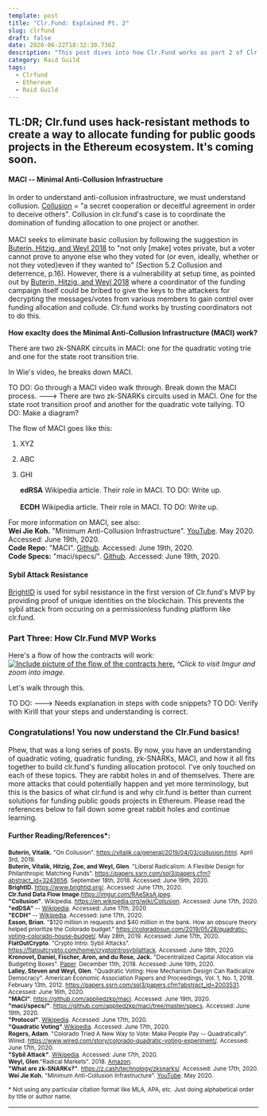 ```yaml
---
template: post
title: "Clr.Fund: Explained Pt. 2"
slug: clrfund
draft: false
date: 2020-06-22T18:32:30.736Z
description: "This post dives into how Clr.Fund works as part 2 of Clr.Fund: Explained."
category: Raid Guild
tags:
  - Clrfund
  - Ethereum
  - Raid Guild
---
```

<strong>TL:DR;
Clr.fund uses hack-resistant methods to create a way to allocate funding for public goods projects in the Ethereum ecosystem. It's coming soon.</strong>
-----------------------------------------------

<h4>MACI -- Minimal Anti-Collusion Infrastructure </h4><p> In order to understand anti-collusion infrastructure, we must understand collusion. <a href="https://en.wikipedia.org/wiki/Collusion">Collusion</a> = "a secret cooperation or deceitful agreement in order to deceive others". Collusion in clr.fund's case is to coordinate the domination of funding allocation to one project or another. <br/><br/>
MACI seeks to eliminate basic collusion by following the suggestion in <a href="https://papers.ssrn.com/sol3/papers.cfm?abstract_id=3243656">Buterin, Hitzig, and Weyl 2018</a> to "not only [make] votes private, but a voter cannot prove to anyone else who they voted for (or even, ideally, whether or not they voted)even if they wanted to" (Section 5.2 Collusion and deterrence, p.16). However, there is a vulnerability at setup time, as pointed out by <a href="https://papers.ssrn.com/sol3/papers.cfm?abstract_id=3243656">Buterin, Hitzig, and Weyl 2018</a> where a coordinator of the funding campaign itself could be bribed to give the keys to the attackers for decrypting the messages/votes from various members to gain control over funding allocation and collude. Clr.fund works by trusting coordinators not to do this.<br/><br/>
<strong>How exaclty does the Minimal Anti-Collusion Infrastructure (MACI) work? </strong>

There are two zk-SNARK circuits in MACI: one for the quadratic voting trie and one for the state root transition trie. 

In Wie's video, he breaks down MACI. 
<p>TO DO: Go through a MACI video walk through. Break down the MACI process. ---> There are two zk-SNARKs circuits used in MACI. One for the state root transition proof and another for the quadratic vote tallying. 
TO DO: Make a diagram? </p>

The flow of MACI goes like this:
1. XYZ
2. ABC
3. GHI

   <strong>edRSA</strong> Wikipedia article. Their role in MACI. TO DO: Write up.<br/><br/>
    <strong>ECDH</strong> Wikipedia article. Their role in MACI.  TO DO: Write up.

<p>For more information on MACI, see also:<br/><strong>Wei Jie Koh.</strong> "Minimum Anti-Collusion Infrastructure". <a href="https://www.youtube.com/watch?v=sKuNj_IQVYI">YouTube</a>. May 2020. Accessed: June 19th, 2020.<br/>
<strong>Code Repo</strong>: "MACI". <a href="https://github.com/appliedzkp/maci">Github</a>. Accessed: June 19th, 2020.<br/>
<strong>Code Specs:</strong> "maci/specs/". <a href="https://github.com/appliedzkp/maci/tree/master/specs">Github</a>. Accessed: June 19th, 2020. <br/>
</p>

<h4>Sybil Attack Resistance </h4><p><a href="http://www.brightid.org/">BrightID</a> is used for sybil resistance in the first version of Clr.fund's MVP by providing proof of unique identities on the blockchain. This prevents the sybil attack from occuring on a permissionless funding platform like clr.fund.</p>

<h3>Part Three: How Clr.Fund MVP Works</h3>

Here's a flow of how the contracts will work:
<a href="https://imgur.com/RAeSksA">
![Include picture of the flow of the contracts here.](https://imgur.com/RAeSksA.jpeg)</a>
<em>^Click to visit Imgur and zoom into image. </em>

Let's walk through this. 

TO DO: ---> Needs explanation in steps with code snippets?
TO DO: Verify with Kirill that your steps and understanding is correct.  

<h3>Congratulations! You now understand the Clr.Fund basics!</h3>
<p>
Phew, that was a long series of posts. By now, you have an understanding of quadratic voting, quadratic funding, zk-SNARKs, MACI, and how it all fits together to build clr.fund's funding allocation protocol. I've only touched on each of these topics. They are rabbit holes in and of themselves. There are more attacks that could potentially happen and yet more terminology, but this is the basics of what clr.fund is and why clr.fund is better than current solutions for funding public goods projects in Ethereum. Please read the references below to fall down some great rabbit holes and continue learning. 
</p>
 
<strong><h4>Further Reading/References*: </h4></strong>
<p><small><strong>Buterin, Vitalik.</strong> "On Collusion". <a href="https://vitalik.ca/general/2019/04/03/collusion.html">https://vitalik.ca/general/2019/04/03/collusion.html</a>. April 3rd, 2019.</small><br/>
<small><strong>Buterin, Vitalik, Hitzig, Zoe, and Weyl, Glen</strong>. "Liberal Radicalism: A Flexible Design for Philanthropic Matching Funds". <a href="https://papers.ssrn.com/sol3/papers.cfm?abstract_id=3243656">https://papers.ssrn.com/sol3/papers.cfm?abstract_id=3243656</a>. September 18th, 2018. Accessed: June 19th, 2020. </small><br/>
<small><strong>BrightID.</strong> <a href="https://www.brightid.org/">https://www.brightid.org/</a>. Accessed: June 17th, 2020.</small><br/>
<small><strong>Clr.fund Data Flow Image</strong>.<a href="https://imgur.com/RAeSksA.jpeg">https://imgur.com/RAeSksA.jpeg</a>.</small><br/>
<small><strong>"Collusion"</strong>. Wikipedia. <a href="https://en.wikipedia.org/wiki/Collusion">https://en.wikipedia.org/wiki/Collusion</a>. Accessed: June 17th, 2020.</small><br/>
<small><strong>"edDSA"</strong> -- <a href="https://en.wikipedia.org/wiki/EdDSA">Wikipedia</a>. Accessed: June 17th, 2020</small><br/>
<small><strong>"ECDH" </strong>-- <a href="https://en.wikipedia.org/wiki/
Elliptic-curve_Diffie%E2%80%93Hellman">Wikipedia</a>. Accessed: june 17th, 2020.</small><br/>
<small><strong>Eason, Brian</strong>. "$120 million in requests and $40 million in the bank. How an obscure theory helped prioritize the Colorado budget." <a href="https://coloradosun.com/2019/05/28/quadratic-voting-colorado-house-budget/">https://coloradosun.com/2019/05/28/quadratic-voting-colorado-house-budget/</a>. May 28th, 2019. Accessed: June 17th, 2020.</small><br/>
<small><strong>FlatOutCrypto</strong>. "Crypto Intro: Sybil Attacks". <a href="https://flatoutcrypto.com/home/cryptointrosybilattack">https://flatoutcrypto.com/home/cryptointrosybilattack</a>. Accessed: June 18th, 2020. </small> <br/>
<small><strong>Kronovet, Daniel, Fischer, Aron, and du Rose, Jack.</strong> "Decentralized Capital Allocation via Budgeting Boxes". <a href="https://colony.io/budgetbox.pdf">Paper</a>. December 11th, 2018. Accessed: June 19th, 2020.</small><br/>
<small><strong>Lalley, Steven and Weyl, Glen</strong>. "Quadratic Voting: How Mechanism Design Can Radicalize Democracy". American Economic Association Papers and Proceedings, Vol. 1, No. 1, 2018. February 13th, 2012. <a href="https://papers.ssrn.com/sol3/papers.cfm?abstract_id=2003531">https://papers.ssrn.com/sol3/papers.cfm?abstract_id=2003531</a>.  Accessed: June 16th, 2020.</small><br/>
<small><strong>"MACI"</strong>. <a href="https://github.com/appliedzkp/maci">https://github.com/appliedzkp/maci</a>. Accessed: June 19th, 2020.</small></br>
<small><strong>"maci/specs/"</strong>. <a href="https://github.com/appliedzkp/maci/tree/master/specs">https://github.com/appliedzkp/maci/tree/master/specs</a>. Accessed: June 19th, 2020.</small></br>
<small><strong>"Protocol"</strong>. <a href="https://en.wikipedia.org/wiki/Protocol_(object-oriented_programming">Wikipedia</a>. Accessed: June 17th, 2020.</small><br/>
<small><strong>"Quadratic Voting"</strong>.<a href="https://en.wikipedia.org/wiki/Quadratic_voting">Wikipedia</a>. Accessed: June 17th, 2020.</small><br/>
<small><strong>Rogers, Adam</strong>. "Colorado Tried A New Way to Vote: Make People Pay -- Quadratically". Wired. <a href="https://www.wired.com/story/colorado-quadratic-voting-experiment/">https://www.wired.com/story/colorado-quadratic-voting-experiment/</a>. Accessed: June 17th, 2020.</small><br/>
<small><strong>"Sybil Attack"</strong>. <a href="https://en.wikipedia.org/wiki/Sybil_attack">Wikipedia</a>. Accessed: June 17th, 2020.</small><br/>
<small><strong>Weyl, Glen</strong>."Radical Markets". 2018. <a href="https://www.amazon.com/Eric-Posner-ebook/dp/B07TP5HLWQ/ref=sr_1_2?dchild=1&keywords=radical+markets&qid=1592406215&sr=8-2">Amazon</a>.</small><br/>
<small><strong>"What are zk-SNARKs?"</strong>. <a href="https://z.cash/technology/zksnarks/">https://z.cash/technology/zksnarks/</a>. Accessed: June 17th, 2020.</small><br/>
<small><strong>Wei Jie Koh.</strong> "Minimum Anti-Collusion Infrastructure". <a href="https://www.youtube.com/watch?v=sKuNj_IQVYI">YouTube</a>. May 2020.</small><br/></p>
 
 
<p><small>* Not using any particular citation format like MLA, APA, etc. Just doing alphabetical order by title or author name. </small></p>
 
----------------------------------------------


